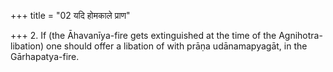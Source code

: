 +++
title = "02 यदि होमकाले प्राण"

+++
2. If (the Āhavanīya-fire gets extinguished at the time of the Agnihotra-libation) one should offer a libation of with prāṇa udānamapyagāt, in the Gārhapatya-fire.  
